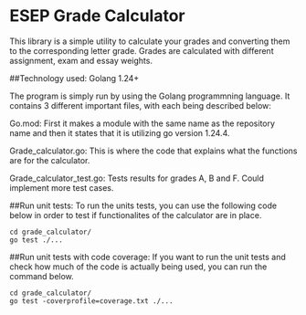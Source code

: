 # ESEP Grade Calculator

This library is a simple utility to calculate your grades and converting them to the corresponding letter grade. Grades are calculated with different assignment, exam and essay weights.

##Technology used:
Golang 1.24+

The program is simply run by using the Golang programmning language. It contains 3 different important files, with each being described below:

Go.mod: First it makes a module with the same name as the repository name and then it states that it is utilizing go version 1.24.4.

Grade_calculator.go: This is where the code that explains what the functions are for the calculator.

Grade_calculator_test.go: Tests results for grades A, B and F. Could implement more test cases.

##Run unit tests:
To run the units tests, you can use the following code below in order to test if functionalites of the calculator are in place.

```
cd grade_calculator/
go test ./...
```

##Run unit tests with code coverage:
If you want to run the unit tests and check how much of the code is actually being used, you can run the command below.

```
cd grade_calculator/
go test -coverprofile=coverage.txt ./...
```
